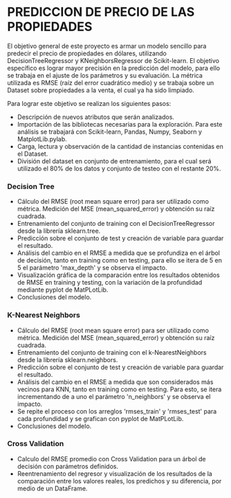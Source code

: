 # PREDICCION DE PRECIO DE LAS PROPIEDADES
El objetivo general de este proyecto es armar un modelo sencillo para predecir el precio de propiedades en dólares, utilizando DecisionTreeRegressor y KNeighborsRegressor de Scikit-learn. El objetivo específico es lograr mayor precisión en la predicción del modelo, para ello se trabaja en el ajuste de los parámetros y su evaluación. La métrica utilizada es RMSE (raíz del error cuadrático medio) y se trabaja sobre un Dataset sobre propiedades a la venta, el cual ya ha sido limpiado.

Para lograr este objetivo se realizan los siguientes pasos:
-	Descripción de nuevos atributos que serán analizados.
-	Importación de las bibliotecas necesarias para la exploración. Para este análisis se trabajará con Scikit-learn, Pandas, Numpy, Seaborn y MatplotLib.pylab.
-	Carga, lectura y observación de la cantidad de instancias contenidas en el Dataset.
-	División del dataset en conjunto de entrenamiento, para el cual será utilizado el 80% de los datos y conjunto de testeo con el restante 20%.
### Decision Tree
-	Cálculo del RMSE (root mean square error) para ser utilizado como métrica. Medición del MSE (mean_squared_error) y obtención su raíz cuadrada.
-	Entrenamiento del conjunto de training con el DecisionTreeRegressor desde la librería sklearn.tree.
-	Predicción sobre el conjunto de test y creación de variable para guardar el resultado.
-	Análisis del cambio en el RMSE a medida que se profundiza en el árbol de decisión, tanto en training como en testing, para ello se itera de 5 en 5 el parámetro 'max_depth' y se observa el impacto.
-	Visualización gráfica de la comparación entre los resultados obtenidos de RMSE en training y testing, con la variación de la profundidad mediante pyplot de MatPLotLib.
-	Conclusiones del modelo.
### K-Nearest Neighbors
-	Cálculo del RMSE (root mean square error) para ser utilizado como métrica. Medición del MSE (mean_squared_error) y obtención su raíz cuadrada.
-	Entrenamiento del conjunto de training con el k-NearestNeighbors desde la librería sklearn.neighbors.
-	Predicción sobre el conjunto de test y creación de variable para guardar el resultado.
-	Análisis del cambio en el RMSE a medida que son considerados más vecinos para KNN, tanto en training como en testing. Para esto, se itera incrementando de a uno el parámetro 'n_neighbors' y se observa el impacto.
-	Se repite el proceso con los arreglos 'rmses_train' y 'rmses_test' para cada profundidad y se grafican con pyplot de MatPLotLib.
-	Conclusiones del modelo.
### Cross Validation
-	Calculo del RMSE promedio con Cross Validation para un árbol de decisión con parámetros definidos.
-	Reentrenamiento del regresor y visualización de los resultados de la comparación entre los valores reales, los predichos y su diferencia, por medio de un DataFrame.
